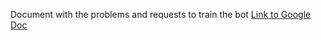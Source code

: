 Document with the problems and requests to train the bot
[Link to Google Doc](https://docs.google.com/document/d/1ntosO9jPYDpwOsUFRI_BqIidevnbSqHeg6Q7cjSMHEI/edit?usp=sharing)

